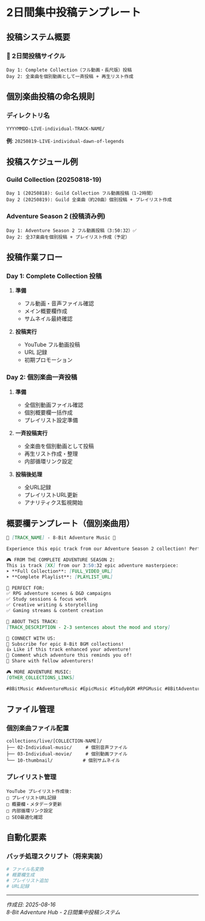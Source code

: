 # 2日間集中投稿テンプレート

## 投稿システム概要

### 📅 2日間投稿サイクル
```
Day 1: Complete Collection（フル動画・長尺版）投稿
Day 2: 全楽曲を個別動画として一斉投稿 + 再生リスト作成
```

## 個別楽曲投稿の命名規則

### ディレクトリ名
```
YYYYMMDD-LIVE-individual-TRACK-NAME/
```

**例**: `20250819-LIVE-individual-dawn-of-legends`

## 投稿スケジュール例

### Guild Collection (20250818-19)
```
Day 1 (20250818): Guild Collection フル動画投稿（1-2時間）
Day 2 (20250819): Guild 全楽曲（約20曲）個別投稿 + プレイリスト作成
```

### Adventure Season 2 (投稿済み例)
```
Day 1: Adventure Season 2 フル動画投稿（3:50:32）✅
Day 2: 全37楽曲を個別投稿 + プレイリスト作成（予定）
```

## 投稿作業フロー

### Day 1: Complete Collection 投稿
1. **準備**
   - フル動画・音声ファイル確認
   - メイン概要欄作成
   - サムネイル最終確認

2. **投稿実行**
   - YouTube フル動画投稿
   - URL 記録
   - 初期プロモーション

### Day 2: 個別楽曲一斉投稿
1. **準備**
   - 全個別動画ファイル確認
   - 個別概要欄一括作成
   - プレイリスト設定準備

2. **一斉投稿実行**
   - 全楽曲を個別動画として投稿
   - 再生リスト作成・整理
   - 内部循環リンク設定

3. **投稿後処理**
   - 全URL記録
   - プレイリストURL更新
   - アナリティクス監視開始

## 概要欄テンプレート（個別楽曲用）

```markdown
🎵 [TRACK_NAME] - 8-Bit Adventure Music 🎵

Experience this epic track from our Adventure Season 2 collection! Perfect for RPG adventures, study sessions, and creative projects.

🎮 FROM THE COMPLETE ADVENTURE SEASON 2:
This is track [XX] from our 3:50:32 epic adventure masterpiece:
➤ **Full Collection**: [FULL_VIDEO_URL]
➤ **Complete Playlist**: [PLAYLIST_URL]

🎯 PERFECT FOR:
✅ RPG adventure scenes & D&D campaigns
✅ Study sessions & focus work
✅ Creative writing & storytelling
✅ Gaming streams & content creation

🎵 ABOUT THIS TRACK:
[TRACK_DESCRIPTION - 2-3 sentences about the mood and story]

📱 CONNECT WITH US:
🔔 Subscribe for epic 8-Bit BGM collections!
👍 Like if this track enhanced your adventure!
💬 Comment which adventure this reminds you of!
🔄 Share with fellow adventurers!

🎮 MORE ADVENTURE MUSIC:
[OTHER_COLLECTIONS_LINKS]

#8BitMusic #AdventureMusic #EpicMusic #StudyBGM #RPGMusic #8BitAdventureHub #GamingMusic #ChiptuneStudy #FantasyMusic
```

## ファイル管理

### 個別楽曲ファイル配置
```
collections/live/[COLLECTION-NAME]/
├── 02-Individual-music/     # 個別音声ファイル
├── 03-Individual-movie/     # 個別動画ファイル
└── 10-thumbnail/           # 個別サムネイル
```

### プレイリスト管理
```
YouTube プレイリスト作成後:
□ プレイリストURL記録
□ 概要欄・メタデータ更新
□ 内部循環リンク設定
□ SEO最適化確認
```

## 自動化要素

### バッチ処理スクリプト（将来実装）
```bash
# ファイル名変換
# 概要欄生成
# プレイリスト追加
# URL記録
```

---

*作成日: 2025-08-16*  
*8-Bit Adventure Hub - 2日間集中投稿システム*